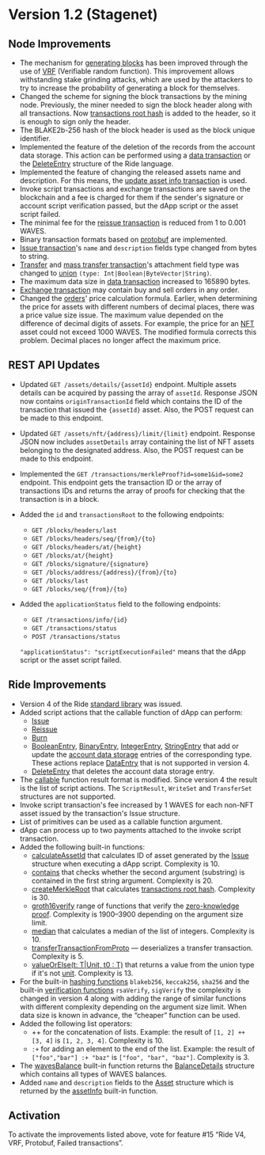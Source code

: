 # Version 1.2 (Stagenet)

## Node Improvements

* The mechanism for [generating blocks](/en/blockchain/block/block-generation) has been improved through the use of [VRF](https://en.wikipedia.org/wiki/Verifiable_random_function) (Verifiable random function). This improvement allows withstanding stake grinding attacks, which are used by the attackers to try to increase the probability of generating a block for themselves.
* Changed the scheme for signing the block transactions by the mining node. Previously, the miner needed to sign the block header along with all transactions. Now [transactions root hash](/en/blockchain/block/merkle-root) is added to the header, so it is enough to sign only the header.
* The BLAKE2b-256 hash of the block header is used as the block unique identifier.
* Implemented the feature of the deletion of the records from the account data storage. This action can be performed using a [data transaction](/en/blockchain/transaction-type/data-transaction) or the [DeleteEntry](/en/ride/structures/common-structures/delete-entry) structure of the Ride language.
* Implemented the feature of changing the released assets name and description. For this means, the [update asset info transaction](/en/blockchain/transaction-type/update-asset-info-transaction) is used.
* Invoke script transactions and exchange transactions are saved on the blockchain and a fee is charged for them if the sender's signature or account script verification passed, but the dApp script or the asset script failed.
* The minimal fee for the [reissue transaction](/en/blockchain/transaction-type/reissue-transaction) is reduced from 1 to 0.001 WAVES.
* Binary transaction formats based on [protobuf](https://developers.google.com/protocol-buffers/docs/overview) are implemented.
* [Issue transaction](/en/blockchain/transaction-type/issue-transaction)'s `name` and `description` fields type changed from bytes to string.
* [Transfer](/en/blockchain/transaction-type/transfer-transaction) and [mass transfer transaction](/en/blockchain/transaction-type/mass-transfer-transaction)'s attachment field type was changed to [union](/en/ride/data-types/union) `(type: Int|Boolean|ByteVector|String)`.
* The maximum data size in [data transaction](/en/blockchain/transaction-type/data-transaction) increased to 165890 bytes.
* [Exchange transaction](/en/blockchain/transaction-type/transfer-transaction) may contain buy and sell orders in any order.
* Changed the [orders](/en/blockchain/order)' price calculation formula. Earlier, when determining the price for assets with different numbers of decimal places, there was a price value size issue. The maximum value depended on the difference of decimal digits of assets. For example, the price for an [NFT](/en/blockchain/token/non-fungible-token) asset could not exceed 1000 WAVES. The modified formula corrects this problem. Decimal places no longer affect the maximum price.

## REST API Updates

* Updated `GET /assets/details/{assetId}` endpoint. Multiple assets details can be acquired by passing the array of `assetId`. Response JSON now contains `originTransactionId` field which contains the ID of the transaction that issued the `{assetId}` asset. Also, the POST request can be made to this endpoint.
* Updated `GET /assets/nft/{address}/limit/{limit}` endpoint. Response JSON now includes `assetDetails` array containing the list of NFT assets belonging to the designated address. Also, the POST request can be made to this endpoint.
* Implemented the `GET /transactions/merkleProof?id=some1&id=some2` endpoint. This endpoint gets the transaction ID or the array of transactions IDs and returns the array of proofs for checking that the transaction is in a block.
* Added the `id` and `transactionsRoot` to the following endpoints:
  * `GET /blocks/headers/last`
  * `GET /blocks/headers/seq/{from}/{to}`
  * `GET /blocks/headers/at/{height}`
  * `GET /blocks/at/{height}`
  * `GET /blocks/signature/{signature}`
  * `GET /blocks/address/{address}/{from}/{to}`
  * `GET /blocks/last`
  * `GET /blocks/seq/{from}/{to}`
* Added the `applicationStatus` field to the following endpoints:
   * `GET /transactions/info/{id}`
   * `GET /transactions/status`
   * `POST /transactions/status`

   `"applicationStatus": "scriptExecutionFailed"` means that the dApp script or the asset script failed.

## Ride Improvements

* Version 4 of the Ride [standard library](/en/ride/script/standard-library) was issued.
* Added script actions that the callable function of dApp can perform:
   * [Issue](/en/ride/structures/common-structures/issue)
   * [Reissue](/en/ride/structures/common-structures/reissue)
   * [Burn](/en/ride/structures/common-structures/burn)
   * [BooleanEntry](/en/ride/structures/common-structures/boolean-entry), [BinaryEntry](/en/ride/structures/common-structures/binary-entry), [IntegerEntry](/en/ride/structures/common-structures/int-entry), [StringEntry](/en/ride/structures/common-structures/string-entry) that add or update the [account data storage](/en/blockchain/account/account-data-storage) entries of the corresponding type. These actions replace [DataEntry](/en/ride/structures/common-structures/data-entry) that is not supported in version 4.
   * [DeleteEntry](/en/ride/structures/common-structures/delete-entry) that deletes the account data storage entry.
* The [callable](/en/ride/functions/callable-function) function result format is modified. Since version 4 the result is the list of script actions. The `ScriptResult`, `WriteSet` and `TransferSet` structures are not supported.
* Invoke script transaction's fee increased by 1 WAVES for each non-NFT asset issued by the transaction's Issue structure.
* List of primitives can be used as a callable function argument.
* dApp can process up to two payments attached to the invoke script transaction.
* Added the following built-in functions:
   * [calculateAssetId](/en/ride/functions/built-in-functions/blockchain-functions#calculate) that calculates ID of asset generated by the [Issue](/en/ride/structures/common-structures/issue) structure when executing a dApp script. Complexity is 10.
   * [contains](/en/ride/functions/built-in-functions/string-functions#contains) that checks whether the second argument (substring) is contained in the first string argument. Complexity is 20.
   * [createMerkleRoot](/en/ride/functions/built-in-functions/verification-functions##createmerkleroot) that calculates [transactions root hash](/en/blockchain/block/merkle-root). Complexity is 30.
   * [groth16verify](/en/ride/functions/built-in-functions/verification-functions#groth16verify) range of functions that verify the [zero-knowledge proof](https://en.wikipedia.org/wiki/Zero-knowledge_proof). Complexity is 1900–3900 depending on the argument size limit.
   * [median](/en/ride/functions/built-in-functions/math-functions#median) that calculates a median of the list of integers. Complexity is 10.
   * [transferTransactionFromProto](/en/ride/functions/built-in-functions/converting-functions#transfertransactionfromproto) — deserializes a transfer transaction. Complexity is 5.
   * [valueOrElse(t: T|Unit, t0 : T)](/en/ride/functions/built-in-functions/union-functions#valueOrElse) that returns a value from the union type if it's not [unit](/en/ride/data-types/unit). Complexity is 13.
* For the built-in [hashing functions](/en/ride/functions/built-in-functions/hashing-functions) `blakeb256`, `keccak256`, `sha256` and the built-in [verification functions](/en/ride/functions/built-in-functions/verification-functions) `rsaVerify`, `sigVerify` the complexity is changed in version 4 along with adding the range of similar functions with different complexity depending on the argument size limit. When data size is known in advance, the “cheaper” function can be used.
* Added the following list operators:
   * ++ for the concatenation of lists. Example: the result of `[1, 2] ++ [3, 4]` is `[1, 2, 3, 4]`. Complexity is 10.
   * `:+` for adding an element to the end of the list. Example: the result of `["foo","bar"] :+ "baz"` is `["foo", "bar", "baz"]`. Complexity is 3.
* The [wavesBalance](/en/ride/functions/built-in-functions/account-data-storage-functions#waves-balance) built-in function returns the [BalanceDetails](/en/ride/structures/common-structures/balance-details) structure which contains all types of WAVES balances.
* Added `name` and `description` fields to the [Asset](/en/ride/structures/common-structures/asset) structure which is returned by the [assetInfo](/en/ride/functions/built-in-functions/blockchain-functions#assetinfo) built-in function.

## Activation

To activate the improvements listed above, vote for feature #15 “Ride V4, VRF, Protobuf, Failed transactions”.
